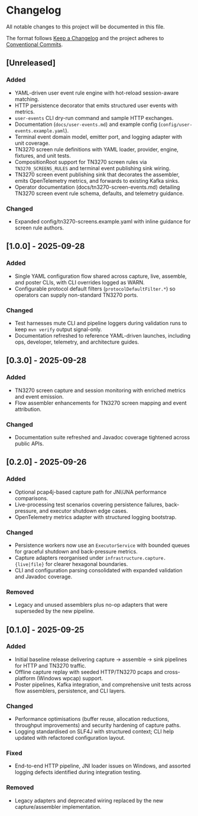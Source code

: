# Changelog
All notable changes to this project will be documented in this file.

The format follows [Keep a Changelog](https://keepachangelog.com/en/1.1.0/) and the project adheres to
[Conventional Commits](https://www.conventionalcommits.org/en/v1.0.0/).

## [Unreleased]
### Added
- YAML-driven user event rule engine with hot-reload session-aware matching.
- HTTP persistence decorator that emits structured user events with metrics.
- `user-events` CLI dry-run command and sample HTTP exchanges.
- Documentation (`docs/user-events.md`) and example config (`config/user-events.example.yaml`).
- Terminal event domain model, emitter port, and logging adapter with unit coverage.
- TN3270 screen rule definitions with YAML loader, provider, engine, fixtures, and unit tests.
- CompositionRoot support for TN3270 screen rules via `TN3270_SCREENS_RULES` and terminal event publishing sink wiring.
- TN3270 screen event publishing sink that decorates the assembler, emits OpenTelemetry metrics, and forwards to existing Kafka sinks.
- Operator documentation (docs/tn3270-screen-events.md) detailing TN3270 screen event rule schema, defaults, and telemetry guidance.

### Changed
- Expanded config/tn3270-screens.example.yaml with inline guidance for screen rule authors.

## [1.0.0] - 2025-09-28
### Added
- Single YAML configuration flow shared across capture, live, assemble, and poster CLIs, with CLI overrides logged as WARN.
- Configurable protocol default filters (`protocolDefaultFilter.*`) so operators can supply non-standard TN3270 ports.

### Changed
- Test harnesses mute CLI and pipeline loggers during validation runs to keep `mvn verify` output signal-only.
- Documentation refreshed to reference YAML-driven launches, including ops, developer, telemetry, and architecture guides.


## [0.3.0] - 2025-09-28
### Added
- TN3270 screen capture and session monitoring with enriched metrics and event emission.
- Flow assembler enhancements for TN3270 screen mapping and event attribution.

### Changed
- Documentation suite refreshed and Javadoc coverage tightened across public APIs.

## [0.2.0] - 2025-09-26
### Added
- Optional pcap4j-based capture path for JNI/JNA performance comparisons.
- Live-processing test scenarios covering persistence failures, back-pressure, and executor shutdown edge cases.
- OpenTelemetry metrics adapter with structured logging bootstrap.

### Changed
- Persistence workers now use an `ExecutorService` with bounded queues for graceful shutdown and back-pressure metrics.
- Capture adapters reorganised under `infrastructure.capture.{live|file}` for clearer hexagonal boundaries.
- CLI and configuration parsing consolidated with expanded validation and Javadoc coverage.

### Removed
- Legacy and unused assemblers plus no-op adapters that were superseded by the new pipeline.

## [0.1.0] - 2025-09-25
### Added
- Initial baseline release delivering capture -> assemble -> sink pipelines for HTTP and TN3270 traffic.
- Offline capture replay with seeded HTTP/TN3270 pcaps and cross-platform (Windows wpcap) support.
- Poster pipelines, Kafka integration, and comprehensive unit tests across flow assemblers, persistence, and CLI layers.

### Changed
- Performance optimisations (buffer reuse, allocation reductions, throughput improvements) and security hardening of capture paths.
- Logging standardised on SLF4J with structured context; CLI help updated with refactored configuration layout.

### Fixed
- End-to-end HTTP pipeline, JNI loader issues on Windows, and assorted logging defects identified during integration testing.

### Removed
- Legacy adapters and deprecated wiring replaced by the new capture/assembler implementation.









